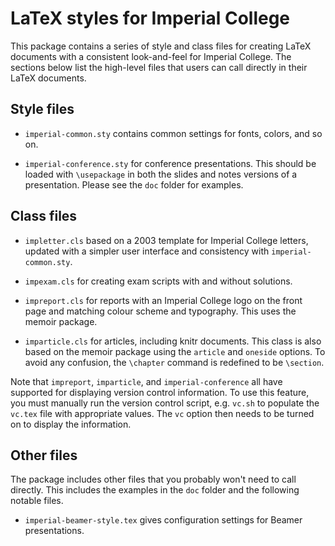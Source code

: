 # LaTeX styles for Imperial College

This package contains a series of style and class files for creating
LaTeX documents with a consistent look-and-feel for Imperial College.
The sections below list the high-level files that users can call
directly in their LaTeX documents.  

## Style files

 * `imperial-common.sty` contains common settings for fonts, colors,
   and so on.

 * `imperial-conference.sty` for conference presentations.  This
   should be loaded with `\usepackage` in both the slides and notes
   versions of a presentation.  Please see the `doc` folder for
   examples.

## Class files
 
 * `impletter.cls` based on a 2003 template for Imperial College
   letters, updated with a simpler user interface and consistency with
   `imperial-common.sty`.
   
 * `impexam.cls` for creating exam scripts with and without solutions.
 
 * `impreport.cls` for reports with an Imperial College logo on the
   front page and matching colour scheme and typography.  This uses
   the memoir package.
 
 * `imparticle.cls` for articles, including knitr documents.  This
   class is also based on the memoir package using the `article` and
   `oneside` options.  To avoid any confusion, the `\chapter` command
   is redefined to be `\section`.
 
Note that `impreport`, `imparticle`, and `imperial-conference` all
have supported for displaying version control information.  To use
this feature, you must manually run the version control script,
e.g. `vc.sh` to populate the `vc.tex` file with appropriate values.
The `vc` option then needs to be turned on to display the information.
 
## Other files

The package includes other files that you probably won't need to call
directly.  This includes the examples in the `doc` folder and the
following notable files.

 * `imperial-beamer-style.tex` gives configuration settings for Beamer
   presentations.
   
